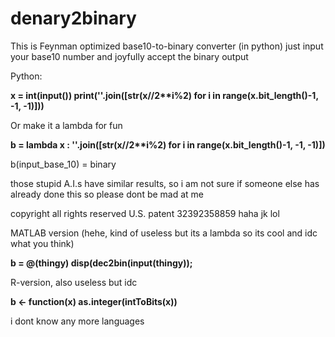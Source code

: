 # denary2binary
This is Feynman optimized base10-to-binary converter (in python)
just input your base10 number and joyfully accept the binary output

Python:

**x = int(input())
print(''.join([str(x//2\*\*i%2) for i in range(x.bit_length()-1, -1, -1)]))**

Or make it a lambda for fun

**b = lambda x : ''.join([str(x//2\*\*i%2) for i in range(x.bit_length()-1, -1, -1)])**

b(input_base_10) = binary 

those stupid A.I.s have similar results, so i am not sure if someone else has already done this so please dont be mad at me

copyright all rights reserved U.S. patent 32392358859 haha jk lol

MATLAB version (hehe, kind of useless but its a lambda so its cool and idc what you think)

**b = @(thingy) disp(dec2bin(input(thingy));**


R-version, also useless but idc

**b <- function(x) as.integer(intToBits(x))**

i dont know any more languages 
